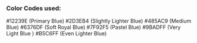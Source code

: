 ### Color Codes used: 
#12239E (Primary Blue) 
#2D3EB4 (Slightly Lighter Blue)
#485AC9 (Medium Blue) 
#6376DF (Soft Royal Blue) 
#7F92F5 (Pastel Blue) 
#9BADFF (Very Light Blue )
#B5C6FF (Even Lighter Blue)
